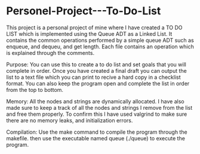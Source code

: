 # Personel-Project---To-Do-List
This project is a personal project of mine where I have created a TO DO LIST which is implemented using the Queue ADT as a Linked List. It contains the common operations performed by a simple queue ADT such as enqueue, and dequeu, and get length. Each file contains an operation which is explained through the comments.

Purpose:
You can use this to create a to do list and set goals that you will complete in order. Once you have created a final draft you can output the list to a text file which you can print to recive a hard copy in a checklist format. You can also keep the program open and complete the list in order from the top to bottom.

Memory:
All the nodes and strings are dynamically allocated. I have also made sure to keep a track of all the nodes and strings I remove from the list and free them properly. To confirm this I have used valgrind to make sure there are no memory leaks, and initialization errors.

Compilation:
Use the make command to compile the program through the makefile. then use the executable named queue (./queue) to execute the program.
